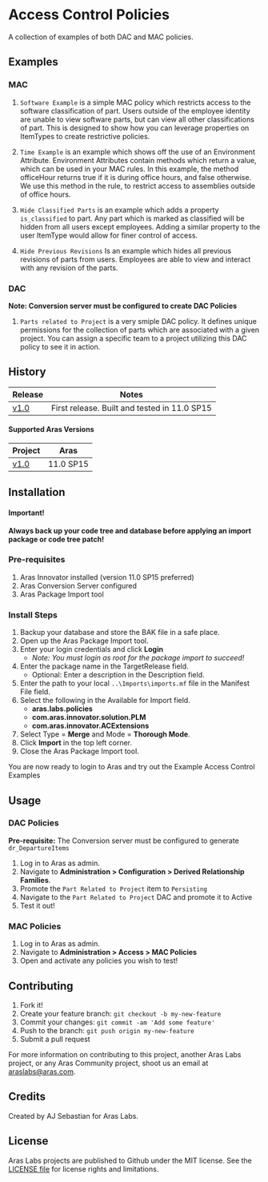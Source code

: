 # Access Control Policies

A collection of examples of both DAC and MAC policies. 

## Examples

### MAC

1. `Software Example` is a simple MAC policy which restricts access to the software classification of part. Users outside of the employee identity are unable to view software parts, but can view all other classifications of part. This is designed to show how you can leverage properties on ItemTypes to create restrictive policies.
   
2. `Time Example` is an example which shows off the use of an Environment Attribute. Environment Attributes contain methods which return a value, which can be used in your MAC rules. In this example, the method officeHour returns true if it is during office hours, and false otherwise. We use this method in the rule, to restrict access to assemblies outside of office hours. 
   
3. `Hide Classified Parts` is an example which adds a property `is_classified` to part. Any part which is marked as classified will be hidden from all users except employees. Adding a similar property to the user ItemType would allow for finer control of access. 

4. `Hide Previous Revisions` Is an example which hides all previous revisions of parts from users. Employees are able to view and interact with any revision of the parts.

### DAC
**Note: Conversion server must be configured to create DAC Policies**

1. `Parts related to Project` is a very smiple DAC policy. It defines unique permissions for the collection of parts which are associated with a given project. You can assign a specific team to a project utilizing this DAC policy to see it in action.

 

## History


Release | Notes
--------|--------
[v1.0](https://github.com/ArasLabs/Access-Control-Examples/releases/tag/v1.0) | First release. Built and tested in 11.0 SP15

#### Supported Aras Versions

Project | Aras
--------|------
[v1.0](https://github.com/ArasLabs/Access-Control-Examples/releases/tag/v1.0) | 11.0 SP15

## Installation

#### Important!
**Always back up your code tree and database before applying an import package or code tree patch!**

### Pre-requisites

1. Aras Innovator installed (version 11.0 SP15 preferred)
2. Aras Conversion Server configured
3. Aras Package Import tool

### Install Steps


1. Backup your database and store the BAK file in a safe place.
2. Open up the Aras Package Import tool.
3. Enter your login credentials and click **Login**
    * _Note: You must login as root for the package import to succeed!_
4. Enter the package name in the TargetRelease field.
    * Optional: Enter a description in the Description field.
5. Enter the path to your local `..\Imports\imports.mf` file in the Manifest File field.
6. Select the following in the Available for Import field.
    * **aras.labs.policies**
    * **com.aras.innovator.solution.PLM**
    * **com.aras.innovator.ACExtensions**
7. Select Type = **Merge** and Mode = **Thorough Mode**.
8. Click **Import** in the top left corner.
9. Close the Aras Package Import tool.

You are now ready to login to Aras and try out the Example Access Control Examples
## Usage

### DAC Policies

**Pre-requisite:** The Conversion server must be configured to generate `dr_DepartureItems`

1. Log in to Aras as admin.
2. Navigate to **Administration > Configuration > Derived Relationship Families**.
3. Promote the `Part Related to Project` item to `Persisting`
4. Navigate to the `Part Related to Project` DAC and promote it to Active
5. Test it out!

### MAC Policies

1. Log in to Aras as admin.
2. Navigate to **Administration > Access > MAC Policies**
3. Open and activate any policies you wish to test!


## Contributing

1. Fork it!
2. Create your feature branch: `git checkout -b my-new-feature`
3. Commit your changes: `git commit -am 'Add some feature'`
4. Push to the branch: `git push origin my-new-feature`
5. Submit a pull request

For more information on contributing to this project, another Aras Labs project, or any Aras Community project, shoot us an email at araslabs@aras.com.

## Credits

Created by AJ Sebastian for Aras Labs.

## License

Aras Labs projects are published to Github under the MIT license. See the [LICENSE file](./LICENSE.md) for license rights and limitations.
